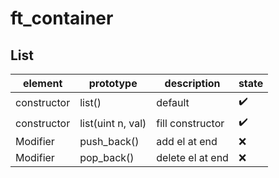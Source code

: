 # ft_container

## List

| element    | prototype         | description       | state |
| ---------  | ----------------- | ----------------- | ----- |
|constructor | list()            | default | :heavy_check_mark: |
| constructor| list(uint n, val) | fill constructor | :heavy_check_mark: |
| Modifier   | push_back()       | add el at end     | :x: |
| Modifier   | pop_back()        | delete el at end     | :x: |
